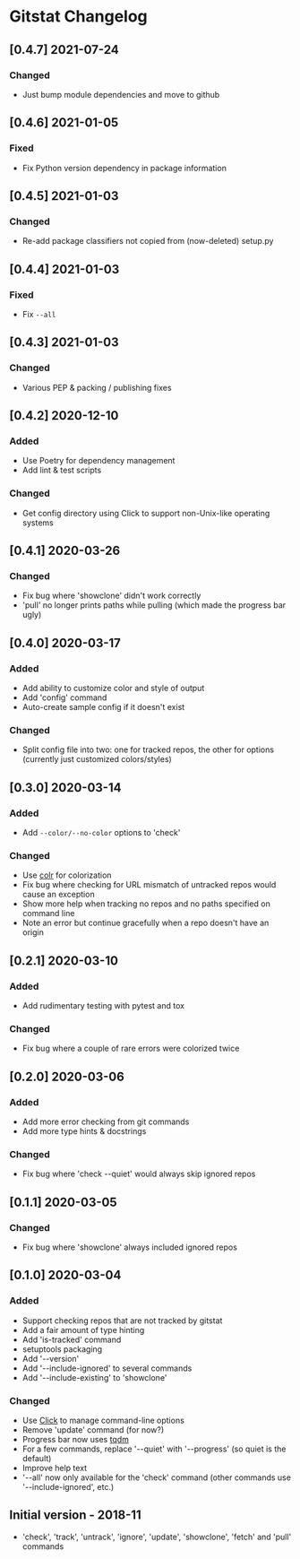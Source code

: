 # Gitstat Changelog

## [0.4.7] 2021-07-24

### Changed

* Just bump module dependencies and move to github

## [0.4.6] 2021-01-05

### Fixed

* Fix Python version dependency in package information

## [0.4.5] 2021-01-03

### Changed

* Re-add package classifiers not copied from (now-deleted) setup.py

## [0.4.4] 2021-01-03

### Fixed

* Fix `--all`

## [0.4.3] 2021-01-03

### Changed

* Various PEP & packing / publishing fixes

## [0.4.2] 2020-12-10

### Added

* Use Poetry for dependency management
* Add lint & test scripts

### Changed

* Get config directory using Click to support non-Unix-like operating systems

## [0.4.1] 2020-03-26

### Changed

* Fix bug where 'showclone' didn't work correctly
* 'pull' no longer prints paths while pulling (which made the progress bar ugly)

## [0.4.0] 2020-03-17

### Added

* Add ability to customize color and style of output
* Add 'config' command
* Auto-create sample config if it doesn't exist

### Changed

* Split config file into two: one for tracked repos, the other for options (currently just customized colors/styles)

## [0.3.0] 2020-03-14

### Added

* Add `--color/--no-color` options to 'check'

### Changed

* Use [colr](https://github.com/welbornprod/colr) for colorization
* Fix bug where checking for URL mismatch of untracked repos would cause an exception
* Show more help when tracking no repos and no paths specified on command line
* Note an error but continue gracefully when a repo doesn't have an origin

## [0.2.1] 2020-03-10

### Added

* Add rudimentary testing with pytest and tox

### Changed

* Fix bug where a couple of rare errors were colorized twice


## [0.2.0] 2020-03-06

### Added

* Add more error checking from git commands
* Add more type hints & docstrings

### Changed

* Fix bug where 'check --quiet' would always skip ignored repos


## [0.1.1] 2020-03-05

### Changed

* Fix bug where 'showclone' always included ignored repos


## [0.1.0] 2020-03-04

### Added

* Support checking repos that are not tracked by gitstat
* Add a fair amount of type hinting
* Add 'is-tracked' command
* setuptools packaging
* Add '--version'
* Add '--include-ignored' to several commands
* Add '--include-existing' to 'showclone'

### Changed

* Use [Click](https://click.palletsprojects.com/) to manage command-line options
* Remove 'update' command (for now?)
* Progress bar now uses [tqdm](https://github.com/tqdm/tqdm)
* For a few commands, replace '--quiet' with '--progress' (so quiet is the default)
* Improve help text
* '--all' now only available for the 'check' command (other commands use '--include-ignored', etc.)


## Initial version - 2018-11

* 'check', 'track', 'untrack', 'ignore', 'update', 'showclone', 'fetch' and 'pull' commands
